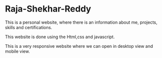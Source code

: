 # Raja-Shekhar-Reddy

This is a personal website, where there is an information about me, projects, skills and certifications.

This website is done using the Html,css and javascript.

This is a very responsive website where we can open in desktop view and mobile view.
